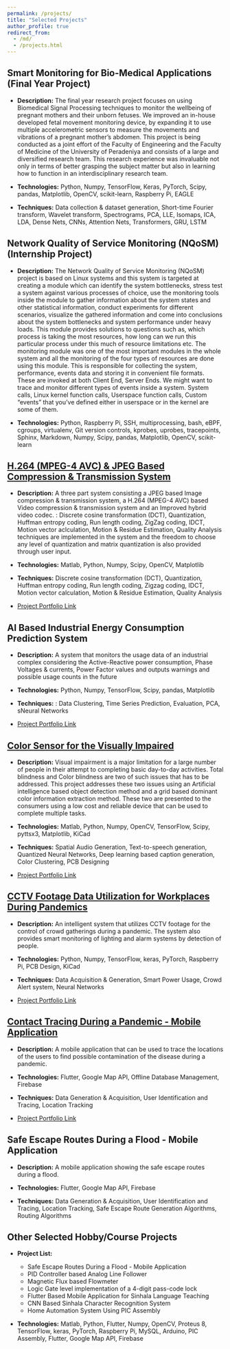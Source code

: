 ```yaml
---
permalink: /projects/
title: "Selected Projects"
author_profile: true
redirect_from: 
  - /md/
  - /projects.html
---
```


<!-- ## AI4COVID (Ongoing)

* **Description:** The final year research project focuses on using Biomedical Signal Processing techniques to monitor the wellbeing of pregnant mothers and their unborn fetuses. We improved an in-house developed fetal movement monitoring device, by expanding it to use multiple accelerometric sensors to measure the movements and vibrations of a pregnant mother’s abdomen. This project is being conducted as a joint effort of the Faculty of Engineering and the Faculty of Medicine of the University of Peradeniya and consists of a large and diversified research team. This research experience was invaluable not only in terms of better grasping the subject matter but also in learning how to function in an interdisciplinary research team. 

* **Technologies:** Python, Numpy, TensorFlow, Keras, PyTorch, Scipy, pandas, Matplotlib, OpenCV, scikit-learn, Raspberry Pi, EAGLE

* **Techniques:** Data collection & dataset generation, Short-time Fourier transform, Wavelet transform,
Spectrograms, PCA, LLE, Isomaps, ICA, LDA, Dense Nets, CNNs, Attention Nets, Transformers, GRU, LSTM -->


## Smart Monitoring for Bio-Medical Applications (Final Year Project)

* **Description:** The final year research project focuses on using Biomedical Signal Processing techniques to monitor the wellbeing of pregnant mothers and their unborn fetuses. We improved an in-house developed fetal movement monitoring device, by expanding it to use multiple accelerometric sensors to measure the movements and vibrations of a pregnant mother’s abdomen. This project is being conducted as a joint effort of the Faculty of Engineering and the Faculty of Medicine of the University of Peradeniya and consists of a large and diversified research team. This research experience was invaluable not only in terms of better grasping the subject matter but also in learning how to function in an interdisciplinary research team. 

* **Technologies:** Python, Numpy, TensorFlow, Keras, PyTorch, Scipy, pandas, Matplotlib, OpenCV, scikit-learn, Raspberry Pi, EAGLE

* **Techniques:** Data collection & dataset generation, Short-time Fourier transform, Wavelet transform,
Spectrograms, PCA, LLE, Isomaps, ICA, LDA, Dense Nets, CNNs, Attention Nets, Transformers, GRU, LSTM

<!-- ![Device Used for Data Recording](images/device.png "Recording Device")
![Example Impulse Recaretion from One of the Networks](images/spec.png "Imulse Recreation") -->

## Network Quality of Service Monitoring (NQoSM) (Internship Project)

* **Description:** The Network Quality of Service Monitoring (NQoSM) project is based on Linux systems and this system is targeted at creating a module which can identify the system bottlenecks, stress test a system against various processes of choice, use the monitoring tools inside the module to gather information about the system states and other statistical information, conduct experiments for different scenarios, visualize the gathered information and come into conclusions about the system bottlenecks and system performance under heavy loads. This module provides solutions to questions such as, which process is taking the most resources, how long can we run this particular process under this much of resource limitations etc. The monitoring module was one of the most important modules in the whole system and all the monitoring of the four types of resources are done using this module. This is responsible for collecting the system, performance, events data and storing it in convenient file formats. These are invoked at both Client End, Server Ends. We might want to trace and monitor different types of events inside a system. System calls, Linux kernel function calls, Userspace function calls, Custom “events” that you’ve defined either in userspace or in the kernel are some of them. 

* **Technologies:** Python, Raspberry Pi, SSH, multiprocessing, bash, eBPF, cgroups, virtualenv, Git version controls, kprobes, uprobes, tracepoints, Sphinx, Markdown, Numpy, Scipy, pandas, Matplotlib, OpenCV, scikit-learn


## [H.264 (MPEG-4 AVC) & JPEG Based Compression & Transmission System](https://sites.google.com/view/img-vid-system-isuru-pamuditha/image-video-compression-transmission-system)

* **Description:** A three part system consisting a JPEG based Image compression & transmission system, a H.264 (MPEG-4 AVC) based Video compression & transmission system and an Improved hybrid video codec. : Discrete cosine transformation (DCT), Quantization, Huffman entropy coding, Run length coding, ZigZag coding, IDCT, Motion vector aclculation, Motion & Residue Estimation, Quality Analysis techniques are implemented in the system and the freedom to choose any level of quantization and matrix quantization is also provided through user input.

* **Technologies:** Matlab, Python, Numpy, Scipy, OpenCV, Matplotlib

* **Techniques:** Discrete cosine transformation (DCT), Quantization, Huffman entropy coding, Run length coding, Zigzag coding, IDCT, Motion vector calculation, Motion & Residue Estimation, Quality Analysis

* [Project Portfolio Link](https://sites.google.com/view/img-vid-system-isuru-pamuditha/image-video-compression-transmission-system)

## AI Based Industrial Energy Consumption Prediction System

* **Description:** A system that monitors the usage data of an industrial complex considering the Active-Reactive power consumption, Phase Voltages & currents, Power Factor values and outputs warnings and possible usage counts in the future

* **Technologies:** Python, Numpy, TensorFlow, Scipy, pandas, Matplotlib

* **Techniques:** : Data Clustering, Time Series Prediction, Evaluation, PCA, sNeural Networks

* [Project Portfolio Link](https://sites.google.com/view/img-vid-system-isuru-pamuditha/image-video-compression-transmission-system)

## [Color Sensor for the Visually Impaired](https://sites.google.com/view/color-sensor-inventra/color-sensor-for-the-visually-impaired)

* **Description:** Visual impairment is a major limitation for a large number of people in their attempt to completing basic day-to-day activities. Total blindness and Color blindness are two of such issues that has to be addressed. This project addresses these two issues using an Artificial intelligence based object detection method and a grid based dominant color information extraction method. These two are presented to the consumers using a low cost and reliable device that can be used to complete multiple tasks.

* **Technologies:** Matlab, Python, Numpy, OpenCV, TensorFlow, Scipy, pyttsx3, Matplotlib, KiCad

* **Techniques:** Spatial Audio Generation, Text-to-speech generation, Quantized Neural Networks, Deep learning based caption generation, Color Clustering, PCB Designing

* [Project Portfolio Link](https://sites.google.com/view/color-sensor-inventra/color-sensor-for-the-visually-impaired)


## [CCTV Footage Data Utilization for Workplaces During Pandemics](https://sites.google.com/view/color-sensor-inventra/color-sensor-for-the-visually-impaired)

* **Description:** An intelligent system that utilizes CCTV footage for the control of crowd gatherings during a pandemic. The system also provides smart monitoring of lighting and alarm systems by detection of people.


* **Technologies:** Python, Numpy, TensorFlow, keras, PyTorch, Raspberry Pi, PCB Design, KiCad

* **Techniques:** Data Acquisition & Generation, Smart Power Usage, Crowd Alert system, Neural Networks

* [Project Portfolio Link](https://sites.google.com/view/cctv-footage-utilize-inventra/cctv-footage-data-utilization-for-workplaces-during-pandemics)

## [Contact Tracing During a Pandemic - Mobile Application](https://sites.google.com/view/contact-tracing-covid/contact-tracing-during-a-pandemic-mobile-application)

* **Description:** A mobile application that can be used to trace the locations of the users to find possible contamination of the disease during a pandemic.

* **Technologies:** Flutter, Google Map API, Offline Database Management, Firebase

* **Techniques:** Data Generation & Acquisition, User Identification and Tracing, Location Tracking

* [Project Portfolio Link](https://sites.google.com/view/contact-tracing-covid/contact-tracing-during-a-pandemic-mobile-application)

## Safe Escape Routes During a Flood - Mobile Application

* **Description:** A mobile application showing the safe escape routes during a flood.

* **Technologies:** Flutter, Google Map API, Firebase

* **Techniques:** Data Generation & Acquisition, User Identification and Tracing, Location Tracking, Safe Escape Route Generation Algorithms, Routing Algorithms


## Other Selected Hobby/Course Projects

* **Project List:** 
  * Safe Escape Routes During a Flood - Mobile Application
  * PID Controller based Analog Line Follower
  * Magnetic Flux based Flowmeter
  * Logic Gate level implementation of a 4-digit pass-code lock
  * Flutter Based Mobile Application for Sinhala Language Teaching
  * CNN Based Sinhala Character Recognition System
  * Home Automation System Using PIC Assembly

* **Technologies:** Matlab, Python, Flutter, Numpy, OpenCV, Proteus 8, TensorFlow, keras, PyTorch, Raspberry Pi, MySQL, Arduino, PIC Assembly, Flutter, Google Map API, Firebase
